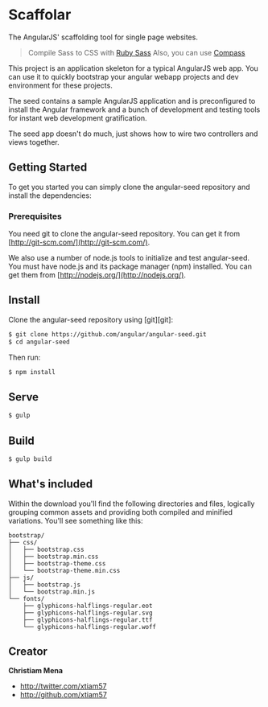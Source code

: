 Scaffolar
=========

The AngularJS' scaffolding tool for single page websites.
> Compile Sass to CSS with [Ruby Sass](http://sass-lang.com/install)
> Also, you can use [Compass](http://compass-style.org/)

This project is an application skeleton for a typical AngularJS web app. You can use it to quickly bootstrap your angular webapp projects and dev environment for these projects.

The seed contains a sample AngularJS application and is preconfigured to install the Angular framework and a bunch of development and testing tools for instant web development gratification.

The seed app doesn't do much, just shows how to wire two controllers and views together.

## Getting Started

To get you started you can simply clone the angular-seed repository and install the dependencies:

### Prerequisites

You need git to clone the angular-seed repository. You can get it from
[http://git-scm.com/](http://git-scm.com/).

We also use a number of node.js tools to initialize and test angular-seed. You must have node.js and
its package manager (npm) installed.  You can get them from [http://nodejs.org/](http://nodejs.org/).

## Install

Clone the angular-seed repository using [git][git]:

```sh
$ git clone https://github.com/angular/angular-seed.git
$ cd angular-seed
```
Then run:

```sh
$ npm install
```

## Serve

```sh
$ gulp
```

## Build

```sh
$ gulp build
```

## What's included

Within the download you'll find the following directories and files, logically grouping common assets and providing both compiled and minified variations. You'll see something like this:

```
bootstrap/
├── css/
│   ├── bootstrap.css
│   ├── bootstrap.min.css
│   ├── bootstrap-theme.css
│   └── bootstrap-theme.min.css
├── js/
│   ├── bootstrap.js
│   └── bootstrap.min.js
└── fonts/
    ├── glyphicons-halflings-regular.eot
    ├── glyphicons-halflings-regular.svg
    ├── glyphicons-halflings-regular.ttf
    └── glyphicons-halflings-regular.woff
```

## Creator

**Christiam Mena**

- <http://twitter.com/xtiam57>
- <http://github.com/xtiam57>
